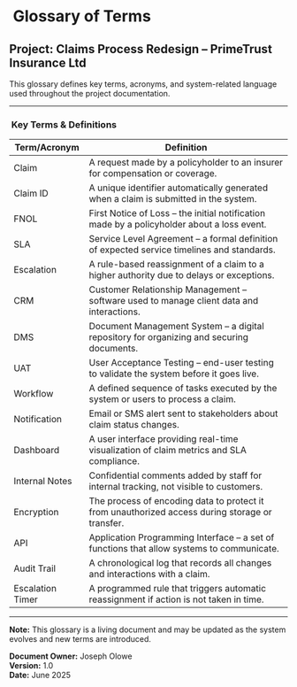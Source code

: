#  Glossary of Terms

## Project: Claims Process Redesign – PrimeTrust Insurance Ltd

This glossary defines key terms, acronyms, and system-related language used throughout the project documentation.

---

###  Key Terms & Definitions

| Term/Acronym     | Definition                                                                                      |
| ---------------- | ----------------------------------------------------------------------------------------------- |
| Claim            | A request made by a policyholder to an insurer for compensation or coverage.                    |
| Claim ID         | A unique identifier automatically generated when a claim is submitted in the system.            |
| FNOL             | First Notice of Loss – the initial notification made by a policyholder about a loss event.      |
| SLA              | Service Level Agreement – a formal definition of expected service timelines and standards.      |
| Escalation       | A rule-based reassignment of a claim to a higher authority due to delays or exceptions.         |
| CRM              | Customer Relationship Management – software used to manage client data and interactions.        |
| DMS              | Document Management System – a digital repository for organizing and securing documents.        |
| UAT              | User Acceptance Testing – end-user testing to validate the system before it goes live.          |
| Workflow         | A defined sequence of tasks executed by the system or users to process a claim.                 |
| Notification     | Email or SMS alert sent to stakeholders about claim status changes.                             |
| Dashboard        | A user interface providing real-time visualization of claim metrics and SLA compliance.         |
| Internal Notes   | Confidential comments added by staff for internal tracking, not visible to customers.           |
| Encryption       | The process of encoding data to protect it from unauthorized access during storage or transfer. |
| API              | Application Programming Interface – a set of functions that allow systems to communicate.       |
| Audit Trail      | A chronological log that records all changes and interactions with a claim.                     |
| Escalation Timer | A programmed rule that triggers automatic reassignment if action is not taken in time.          |

---

**Note:** This glossary is a living document and may be updated as the system evolves and new terms are introduced.

**Document Owner:** Joseph Olowe\
**Version:** 1.0\
**Date:** June 2025

